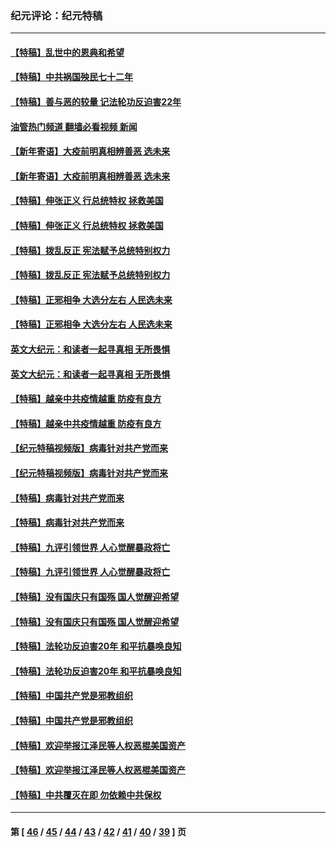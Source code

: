 ### 纪元评论：纪元特稿
---
#### [【特稿】乱世中的恩典和希望](../../pages/nsc424/n13734687.md?07150330) 
#### [【特稿】中共祸国殃民七十二年](../../pages/nsc424/n13272607.md?07150330) 
#### [【特稿】善与恶的较量 记法轮功反迫害22年](../../pages/nsc424/n13086597.md?07150330) 
#### [油管热门频道 翻墙必看视频 新闻](ok?07150330)
#### [【新年寄语】大疫前明真相辨善恶 选未来](../../pages/nsc424/n12660855.md?07150330) 
#### [【新年寄语】大疫前明真相辨善恶 选未来](../../pages/nsc424/n12660855.md?07150330) 
#### [【特稿】伸张正义 行总统特权 拯救美国](../../pages/nsc424/n12616806.md?07150330) 
#### [【特稿】伸张正义 行总统特权 拯救美国](../../pages/nsc424/n12616806.md?07150330) 
#### [【特稿】拨乱反正 宪法赋予总统特别权力](../../pages/nsc424/n12598306.md?07150330) 
#### [【特稿】拨乱反正 宪法赋予总统特别权力](../../pages/nsc424/n12598306.md?07150330) 
#### [【特稿】正邪相争 大选分左右 人民选未来](../../pages/nsc424/n12545208.md?07150330) 
#### [【特稿】正邪相争 大选分左右 人民选未来](../../pages/nsc424/n12545208.md?07150330) 
#### [英文大纪元：和读者一起寻真相 无所畏惧](../../pages/nsc424/n12542027.md?07150330) 
#### [英文大纪元：和读者一起寻真相 无所畏惧](../../pages/nsc424/n12542027.md?07150330) 
#### [【特稿】越亲中共疫情越重 防疫有良方](../../pages/nsc424/n12042989.md?07150330) 
#### [【特稿】越亲中共疫情越重 防疫有良方](../../pages/nsc424/n12042989.md?07150330) 
#### [【纪元特稿视频版】病毒针对共产党而来](../../pages/nsc424/n11977328.md?07150330) 
#### [【纪元特稿视频版】病毒针对共产党而来](../../pages/nsc424/n11977328.md?07150330) 
#### [【特稿】病毒针对共产党而来](../../pages/nsc424/n11928818.md?07150330) 
#### [【特稿】病毒针对共产党而来](../../pages/nsc424/n11928818.md?07150330) 
#### [【特稿】九评引领世界 人心觉醒暴政将亡](../../pages/nsc424/n11660496.md?07150330) 
#### [【特稿】九评引领世界 人心觉醒暴政将亡](../../pages/nsc424/n11660496.md?07150330) 
#### [【特稿】没有国庆只有国殇 国人觉醒迎希望](../../pages/nsc424/n11549354.md?07150330) 
#### [【特稿】没有国庆只有国殇 国人觉醒迎希望](../../pages/nsc424/n11549354.md?07150330) 
#### [【特稿】法轮功反迫害20年 和平抗暴唤良知](../../pages/nsc424/n11389135.md?07150330) 
#### [【特稿】法轮功反迫害20年 和平抗暴唤良知](../../pages/nsc424/n11389135.md?07150330) 
#### [【特稿】中国共产党是邪教组织](../../pages/nsc424/n11355551.md?07150330) 
#### [【特稿】中国共产党是邪教组织](../../pages/nsc424/n11355551.md?07150330) 
#### [【特稿】欢迎举报江泽民等人权恶棍美国资产](../../pages/nsc424/n11303040.md?07150330) 
#### [【特稿】欢迎举报江泽民等人权恶棍美国资产](../../pages/nsc424/n11303040.md?07150330) 
#### [【特稿】中共覆灭在即 勿依赖中共保权](../../pages/nsc424/n11278510.md?07150330) 

---
#### 第 [ [46](./46.md?07150330) / [45](./45.md?07150330) / [44](./44.md?07150330) / [43](./43.md?07150330) / [42](./42.md?07150330) / [41](./41.md?07150330) / [40](./40.md?07150330) / [39](./39.md?07150330) ] 页
